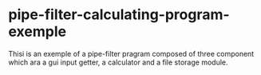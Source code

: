 # pipe-filter-calculating-program-exemple
Thisi is an exemple of a pipe-filter pragram composed of three component which ara a gui input getter, a calculator and a file storage module.
